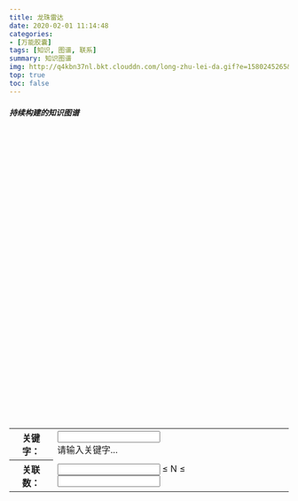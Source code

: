 ```yaml
---
title: 龙珠雷达
date: 2020-02-01 11:14:48
categories:
- [万能胶囊]
tags: [知识, 图谱, 联系]
summary: 知识图谱
img: http://q4kbn37nl.bkt.clouddn.com/long-zhu-lei-da.gif?e=1580245265&token=0QXSKIUWEaWqa_m3RP0dA04KO2cPXzgzVsWCBGHf:oneRra2rduP85ExzRj0Fvxkfd4Y
top: true
toc: false
---
```


##### 持续构建的知识图谱

<div class="graph-container" style="height: 520px;"> <!-- 关系图容器 -->
  <div id="graph" style="height: 100%;"></div> <!-- 关系图 -->
  <table class="search-tool"> <!-- 搜索工具 -->
    <tr>
      <th>关键字：</th>
      <td>
        <input type="text" name="keyword" autocomplete="off" class="icon-right"/> <!-- 关键字输入框 -->
        <i class="fas fa-search"></i> <!-- 放大镜图标 -->
        <div class="result-list">请输入关键字...</div> <!-- 搜索结果列表 -->
        </div>
      </td>
    </tr>
    <tr>
      <th>关联数：</th>
      <td>
        <input type="number" name="min-degree" autocomplete="off"/> <!-- 关联数最小值 -->
        <span class="divider">≤ N ≤</span>
        <input type="number" name="max-degree" autocomplete="off"/> <!-- 关联数最大值 -->
      </td>
    </tr>
  </table>
</div>

<script type="text/javascript" src="/libs/echarts/echarts.min.js"></script>  <!-- 引入 ECharts 库 -->

<script type="text/javascript">
var DEGREE_TO_SHOW_NODE = 1, // 节点的度大于等于这个数值才展示
    DEGREE_TO_SHOW_LABEL = 1; // 节点的度大于等于这个数值才展示标签
var ACTIVE_COLOR = '#E88C30'; // '#E88C30'
var MIN_NODE_SIZE = 10, // 节点大小下限
    MAX_NODE_SIZE = 50, // 节点大小上限
    NODE_SIZE_INCREASE_STEP = 2; // 节点大小增长步长
var DEFAULT_MIN_OPACITY = 0.3, // 透明度下限
    DEFAULT_MAX_OPACITY = 0.96, // 透明度上限
    DEFAULT_MAX_OPACITY_VALUE = 7, // 大于等于该值能达到透明度上限
    OPACITY_INDEX = 2; // 透明度指数，该值越大，透明的节点越多
var SEARCH_DELAY = 200, // 搜索延时，单位毫秒
    MATCHED_NODE_COLOR = '#FF2A68', // 搜索结果中匹配节点的颜色
    MISMATCHED_MAX_OPACITY = 0.5; // 搜索结果中不匹配节点的透明度上限

function loadData(callback) { // 数据加载方法
  $.when($.get('/data/knowledge-base/nodes.json'), $.get('/data/knowledge-base/lines.json')).done(function(nodesResponse, linesResponse) {
    callback({ nodes: nodesResponse[0], lines: linesResponse[0] });
  });
}

function getNodeSize(value) { // 计算节点大小
  return Math.min(MIN_NODE_SIZE + (value - 1) * NODE_SIZE_INCREASE_STEP, MAX_NODE_SIZE);
}

function getNodeOpacity(value, maxOpacity, minOpacity) { // 计算节点透明度
  if (maxOpacity === undefined) maxOpacity = DEFAULT_MAX_OPACITY;
  if (minOpacity === undefined) minOpacity = DEFAULT_MIN_OPACITY;
  return Math.min(minOpacity + Math.pow(value / DEFAULT_MAX_OPACITY_VALUE, OPACITY_INDEX) * (1 - minOpacity), maxOpacity);
}

var myChart, // 图表实例
    data = [], // 存放初始数据
    option; // 图表配置信息

function search(keyword, min, max) { // 搜索
  if (!myChart || !option) return;

  if (!keyword) keyword = $('.graph-container .search-tool input[name="keyword"]').val(); // 获取关键字
  if (!min) min = $('.graph-container .search-tool input[name="min-degree"]').val(); // 获取关联数最小值
  if (!max) max = $('.graph-container .search-tool input[name="max-degree"]').val(); // 获取关联数最大值

  var resultData = JSON.parse(JSON.stringify(data)); // 深拷贝，不改变 data 中的数据

  resultData = resultData.filter(function(item) { // 筛选满足关联数的节点
    console.log(item.value <= parseInt(max))
    return (min === '' || item.value >= parseInt(min)) && (max === '' || item.value <= parseInt(max));
  });

  var $resultList = $('.graph-container .search-tool .result-list');
  if (keyword.length > 0) { // 关键字不为空时进行匹配
    var results = []; // 列表结果
    resultData = resultData.map(function(item) { // 重绘搜索结果数据
      if (item.name.indexOf(keyword) >= 0) { // 匹配
        results.push(item.name); // 添加结果至列表
        return $.extend(item, {
          itemStyle: {
            color: MATCHED_NODE_COLOR, // 设置节点为高亮颜色
            opacity: DEFAULT_MAX_OPACITY // 设置透明度为最大
          },
          label: {
            show: true, // 显示标签
            color: MATCHED_NODE_COLOR // 设置标签为高亮颜色
          }
        });
      } else { // 不匹配
        return $.extend(item, {
          itemStyle: {
            opacity: getNodeOpacity(item.value, MISMATCHED_MAX_OPACITY) // 透明化处理
          }
        });
      }
    });
    if (results.length) { // 如果有结果
      $resultList.text(''); // 先将提示信息清空
      for (var i = 0; i < results.length; i++) { // 生成结果列表
        $resultList.append($('<div>').addClass('item').text(results[i]));
      }
    } else { // 没有结果
      $resultList.text('很遗憾，没有找到结果...');
    }
  } else { // 关键字为空时
    $resultList.text('请输入关键字...');
  }

  option.series[0].data = resultData;
  myChart.setOption(option);
}

$(function() {
  myChart = echarts.init(document.getElementById('graph'));

  myChart.showLoading();

  loadData(function(response) {
    var nodes = response.nodes || []; // 节点信息
    var lines = response.lines || []; // 连线信息

    // 生成分类信息
    var categories = nodes.filter(function(item, index) { // 过滤重复的分类
      for (var i = 0; i < index; i++) if (item.category === nodes.category) return false; // 前面出现过相同的名称
      return true;
    }).map(function(item) {
      return { name: item.category };
    }).sort(function(a, b) { // 按名称排序
      return a.name.localeCompare(b.name);
    });
    categories.push({ name: '其它' }); // 无分类的节点被归类为“其它”

    // 生成图例信息
    var legends = categories.map(function(item) {
      return item.name;
    });

    // 生成节点信息
    data = nodes.filter(function(item, index) { // 过滤名称重复的节点
      for (var i = 0; i < index; i++) if (item.name === nodes[i].name) return false; // 前面出现过相同的名称
      return true;
    }).map(function(item) {
      var name = item.name;

      var value = 0; // 节点的数值
      lines.forEach(function(line) { // 节点的出度、入度之和
        if (name === line.subject || name === line.object) value++;
      });
      if (value === 0) value = 1; // 至少是 1

      var categoryIndex = legends.length - 1; // 分类下标，默认最大值，对应“其它”
      for (var i = 0; i < legends.length; i++) {
        if (item.category === legends[i]) {
          categoryIndex = i;
          break;
        }
      }

      return {
        name: name, // 节点名称
        value: value, // 节点数值
        category: categoryIndex, // 节点分类
        symbolSize: getNodeSize(value), // 节点大小
        itemStyle: { // 图形样式
          opacity: getNodeOpacity(value) // 透明度
        },
        label: { // 标签
          show: value >= DEGREE_TO_SHOW_LABEL // 数值足够大时展示
        },
        link: item.link, // 链接，点击事件时获取
        date: item.date
      };
    }).filter(function(item) {
      return item.value >= DEGREE_TO_SHOW_NODE;
    });

    // 生成连线信息
    var links = lines.map(function(item) {
      return {
        source: item.subject,
        target: item.object,
        value: item.predicate,
        lineStyle: {
          color: item.link ? ACTIVE_COLOR : null
        },
        link: item.link,
        date: item.date
      };
    });

    option = {
      legend: {
        type: 'scroll',
        left: 0,
        orient: 'vertical',
        data: legends
      },
      tooltip: {
        position: [100, 0],
        formatter: function(params) {
          var str = '';
          if (params.dataType === 'node') {
            str = params.data.name + '<br/>关联 ' + params.data.value + ' 个节点';
          } else if (params.dataType === 'edge') {
            str = params.data.source + ' ' + params.data.value + ' ' + params.data.target;
          }
          if (params.data.link) {
            if (str.length > 0) str += '<br/>';
            str += '点击查看详情';
          }
          return str;
        }
      },
      series: [{
        type: 'graph',
        layout: 'force',
        force: {
          edgeLength: 30,
          repulsion: 50,
          gravity: 0.5
        },
        roam: true,
        draggable: true,
        focusNodeAdjacency: true,
        // edgeSymbol: ['none', 'arrow'],
        itemStyle: { // 图形样式
          borderColor: '#fff',
          borderWidth: 1,
          shadowBlur: 10,
          shadowColor: 'rgba(0, 0, 0, 0.3)'
        },
        label: { // 图形上的文本标签
          position: 'right',
          distance: 2,
          formatter: '{b}'
        },
        edgeLabel: { // 关系边上的文本标签
          formatter: '{c}'
        },
        emphasis: {
          lineStyle: {
            width: 4
          }
        },
        categories: categories,
        data: data,
        links: links
        // animation: false
      }]
    };

    myChart.setOption(option);

    myChart.hideLoading();

    myChart.on('click', function(event) { // 绑定点击事件，打开新的标签页跳转至节点 link 指向的地址
      var data = event.data || {};
      var link = data.link;
      if (link) {
        window.open(link, '\_blank');
      }
    });
  });

  // 页面自动滚动至合适位置
  $('html, body').animate({
    scrollTop: 250
  }, 2000);

  // 按关键字搜索
  var timer = null;
  $('.graph-container .search-tool input[name="keyword"]').on('keydown', function(event) {
    $('.graph-container .search-tool .result-list').text('拼命搜索中ing...');
    if (timer) window.clearTimeout(timer); // 清空延时器
    timer = window.setTimeout(function() {
      search(event.target.value);
    }, SEARCH_DELAY); // 延时搜索，防止输入过程卡顿
  });

  // 展示搜索结果列表
  $('.graph-container .search-tool input[name="keyword"]').on('click', function() {
    var $this = $(this);
    var $resultList = $('.graph-container .search-tool .result-list');
    $resultList.show(); // 展示结果列表
    $(document).on('click', function(event) { // 给 document 绑定点击事件
      var $target = $(event.target);
      if ($target.closest($resultList).length || $target.is($this)) { // 如果点击的元素是结果列表或者关键字输入框
        event.stopPropagation(); // 阻止事件冒泡
      } else {
        $resultList.hide(); // 隐藏结果列表
        $(document).unbind('click'); // 解除点击事件
      }
    });
  });

  // 查询结果列表项关联关键字
  $('.graph-container .search-tool .result-list').on('click', '.item', function() {
    var keyword = $(this).text(); // 获取关键字
    $('.graph-container .search-tool input[name="keyword"]').val(keyword); // 将关键字输入框中的内容设置为该关键字
    search(keyword); // 按关键字搜索
    $(this).hide(); // 隐藏结果列表
  });

  // 按关联数筛选
  $('.graph-container .search-tool input[name="min-degree"]').on('keyup', function(event) { // 最小值
    search(undefined, event.target.value);
  });
  $('.graph-container .search-tool input[name="max-degree"]').on('keyup', function(event) { // 最大值
    search(undefined, undefined, event.target.value);
  });
});
</script>

<style type="text/css">
.graph-container {
  position: relative;
}

#articleContent .graph-container table.search-tool,
#articleContent .graph-container table.search-tool tr,
#articleContent .graph-container table.search-tool tr th,
#articleContent .graph-container table.search-tool tr td { /*覆盖 matery.css 中的样式*/
  border: 0 !important;
  background-color: rgba(0, 0, 0, 0);
}

#articleContent .graph-container table.search-tool {
  position: absolute;
  top: 0;
  right: 0;
  width: auto;
}

#articleContent .graph-container table.search-tool th,
#articleContent .graph-container table.search-tool td {
  padding: 3px 0;
  font-size: 14px;
}

#articleContent .graph-container table.search-tool th {
  width: 80px;
  text-align: right;
  font-weight: normal;
}

#articleContent .graph-container table.search-tool tr td input {
  width: 120px;
  height: 20px;
  margin: 0;
  box-sizing: border-box;
  border: 1px solid #aaa;
  border-radius: 3px;
  background-color: #fff;
  padding: 3px;
  font-size: 12px;
}
#articleContent .graph-container table.search-tool tr td input:focus { /*覆盖 materialize.min.css 样式*/
  border: 1px solid #aaa;
  box-shadow: 0 0;
}

#articleContent .graph-container table.search-tool tr td input.icon-right {
  padding-right: 18px;
}

#articleContent .graph-container table.search-tool tr td input[type="number"] {
  width: 36px;
  text-align: center;
}

#articleContent .graph-container table.search-tool tr td input[type="number"]::-webkit-inner-spin-button,
#articleContent .graph-container table.search-tool tr td input[type="number"]::-webkit-outer-spin-button { /*覆盖原生样式*/
  -webkit-appearance: none;
  margin: 0;
}

#articleContent .graph-container table.search-tool tr td span.divider {
  width: 40px;
  display: inline-table;
  background-color: rgba(0, 0, 0, 0);
  text-align: center;
  font-size: 12px;
}

#articleContent .graph-container table.search-tool tr td .fas {
  position: absolute;
  top: 9px;
  right: 7px;
  font-size: 12px;
  color: #aaa;
}

#articleContent .graph-container table.search-tool tr td .result-list {
  position: absolute;
  top: 30px;
  right: 0;
  min-width: 200px;
  max-height: 240px;
  display: none;
  overflow-y: auto;
  border-radius: 6px;
  box-shadow: 0 0 5px #aaa;
  background-color: #fff;
  padding: 10px 0;
  color: #888;
  line-height: 24px;
  text-indent: 10px;
}

#articleContent .graph-container table.search-tool tr td .result-list .item {
  width: 100%;
  padding: 0 10px;
  cursor: pointer;
}
#articleContent .graph-container table.search-tool tr td .result-list .item:hover {
  background-color: #fefede;
}
</style>
